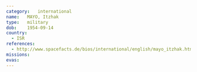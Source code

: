 ```yaml
---
category:	international
name:	MAYO, Itzhak
type:	military
dob:	1954-09-14
country:
  - ISR
references:
  - http://www.spacefacts.de/bios/international/english/mayo_itzhak.htm
missions:
evas:
---
```

